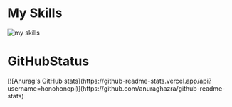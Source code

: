 <h1>My Skills</h1>
<img alt="my skills" src="https://skillicons.dev/icons?theme=dark&perline=8&i=swift,apple,firebase,html,css,js,c,ruby,pr,ae,figma" />

<h1>GitHubStatus</h1>
[![Anurag's GitHub stats](https://github-readme-stats.vercel.app/api?username=honohonopi)](https://github.com/anuraghazra/github-readme-stats)
